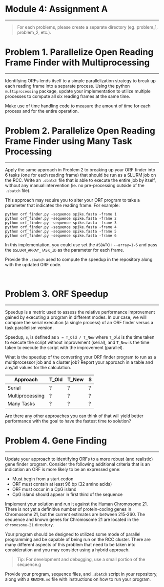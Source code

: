 # Module 4: Assignment A
-----------------------------------------------------------------------

> For each problems, please create a separate directory (eg. problem_1, problem_2, etc.).

# Problem 1. Parallelize Open Reading Frame Finder with Multiprocessing
------------------------------------------------------------------------
Identifying ORFs lends itself to a simple parallelization strategy to break up each reading frame into a separate process. Using the python `multiprocessing` package, update your implementation to utilize multiple processes to compute all six reading frames at the same time. 

Make use of time handling code to measure the amount of time for each process and for the entire operation.


# Problem 2. Parallelize Open Reading Frame Finder using Many Task Processing
-----------------------------------------------------------------------------
Apply the same approach in Problem 2 to breaking up your ORF finder into 6 tasks (one for each reading frame) that should be run as a SLURM job on the RCC. Write an `.sbatch` file that is able to execute the entire job by itself, without any manual intervention (ie. no pre-processing outside of the `.sbatch` file). 

This approach may require you to alter your ORF program to take a parameter that indicates the reading frame. For example: 

```
python orf_finder.py -sequence spike.fasta -frame 1 
python orf_finder.py -sequence spike.fasta -frame 2
python orf_finder.py -sequence spike.fasta -frame 3
python orf_finder.py -sequence spike.fasta -frame 4 
python orf_finder.py -sequence spike.fasta -frame 5
python orf_finder.py -sequence spike.fasta -frame 6
```

In this implementation, you could use set the `#SBATCH --array=1-6` and pass the `$SLURM_ARRAY_TASK_ID` as the parameter for each frame.

Provide the `.sbatch` used to compute the speedup in the repository along with the updated ORF code.


<br/>

# Problem 3. ORF Speedup
------------------------
Speedup is a metric used to assess the relative performance improvement gained by executing a program in different modes. In our case, we will compare the serial execution (a single process) of an ORF finder versus a task parallelism version.

Speedup, `S`, is defined as `S = T_Old / T_New` where `T_Old` is the time taken to execute the script without improvement (serial), and `T_New` is the time taken to execute the script with the improvement (parallel).

What is the speedup of the converting your ORF finder program to run as a multiprocessor job and a cluster job? Report your approach in a table and any/all values for the calculation.


| Approach          | T_Old    | T_New   |  S  |
| ---               | -----    |  ---    | --- |
| Serial            |   ?      |  ?      |  ?  |
| Multiprocessing   |   ?      |  ?      |  ?  |
| Many Tasks        |   ?      |  ?      |  ?  |


Are there any other approaches you can think of that will yield better performance with the goal to have the fastest time to solution? 


# Problem 4. Gene Finding
-----------------------
Update your approach to identifying ORFs to a more robust (and realistic) gene finder program. Consider the following additional criteria that is an indication an ORF is more likely to be an expressed gene:

* Must begin from a start codon
* ORF must contain at least 96 bp (32 amino acids)
* ORF must occur in a CpG island
* CpG island should appear in first third of the sequence

Implement your solution and run it against the Human [Chromosome 21](https://www.ncbi.nlm.nih.gov/nuccore/NC_000021?report=fasta). There is not yet a definitive number of protein-coding genes in Chromosome 21, but the current estimates are between 215-260. The sequence and known genes for Chromosome 21 are located in the `chromosome-21` directory.

Your program should be designed to utilized some mode of parallel programming and be capable of being run on the RCC cluster. There are many different aspects of this problem that need to be taken into consideration and you may consider using a hybrid approach. 

> Tip: For development and debugging, use a small portion of the sequence.g

Provide your program, sequence files, and `.sbatch` script in your repository, along with a `README.md` file with instructions on how to run your program.

